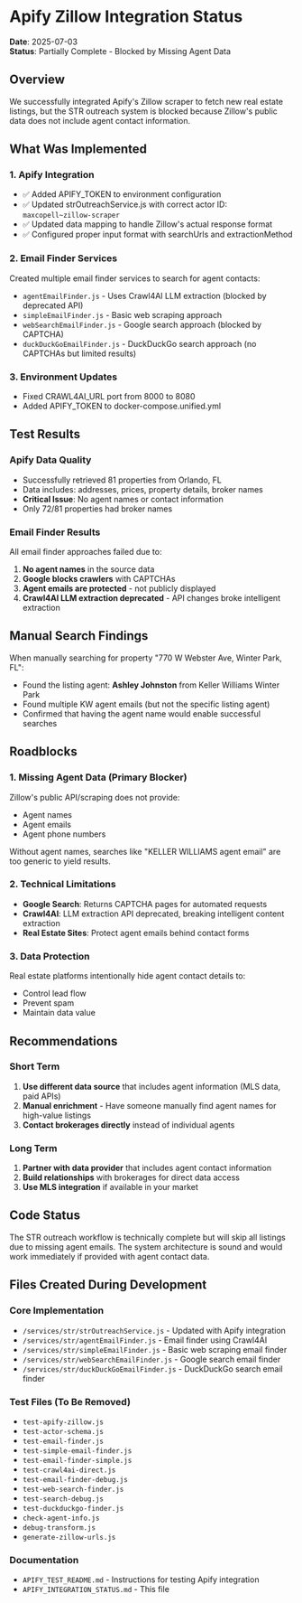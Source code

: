# Apify Zillow Integration Status

**Date**: 2025-07-03  
**Status**: Partially Complete - Blocked by Missing Agent Data

## Overview

We successfully integrated Apify's Zillow scraper to fetch new real estate listings, but the STR outreach system is blocked because Zillow's public data does not include agent contact information.

## What Was Implemented

### 1. Apify Integration
- ✅ Added APIFY_TOKEN to environment configuration
- ✅ Updated strOutreachService.js with correct actor ID: `maxcopell~zillow-scraper`
- ✅ Updated data mapping to handle Zillow's actual response format
- ✅ Configured proper input format with searchUrls and extractionMethod

### 2. Email Finder Services
Created multiple email finder services to search for agent contacts:
- `agentEmailFinder.js` - Uses Crawl4AI LLM extraction (blocked by deprecated API)
- `simpleEmailFinder.js` - Basic web scraping approach
- `webSearchEmailFinder.js` - Google search approach (blocked by CAPTCHA)
- `duckDuckGoEmailFinder.js` - DuckDuckGo search approach (no CAPTCHAs but limited results)

### 3. Environment Updates
- Fixed CRAWL4AI_URL port from 8000 to 8080
- Added APIFY_TOKEN to docker-compose.unified.yml

## Test Results

### Apify Data Quality
- Successfully retrieved 81 properties from Orlando, FL
- Data includes: addresses, prices, property details, broker names
- **Critical Issue**: No agent names or contact information
- Only 72/81 properties had broker names

### Email Finder Results
All email finder approaches failed due to:
1. **No agent names** in the source data
2. **Google blocks crawlers** with CAPTCHAs
3. **Agent emails are protected** - not publicly displayed
4. **Crawl4AI LLM extraction deprecated** - API changes broke intelligent extraction

## Manual Search Findings

When manually searching for property "770 W Webster Ave, Winter Park, FL":
- Found the listing agent: **Ashley Johnston** from Keller Williams Winter Park
- Found multiple KW agent emails (but not the specific listing agent)
- Confirmed that having the agent name would enable successful searches

## Roadblocks

### 1. Missing Agent Data (Primary Blocker)
Zillow's public API/scraping does not provide:
- Agent names
- Agent emails
- Agent phone numbers

Without agent names, searches like "KELLER WILLIAMS agent email" are too generic to yield results.

### 2. Technical Limitations
- **Google Search**: Returns CAPTCHA pages for automated requests
- **Crawl4AI**: LLM extraction API deprecated, breaking intelligent content extraction
- **Real Estate Sites**: Protect agent emails behind contact forms

### 3. Data Protection
Real estate platforms intentionally hide agent contact details to:
- Control lead flow
- Prevent spam
- Maintain data value

## Recommendations

### Short Term
1. **Use different data source** that includes agent information (MLS data, paid APIs)
2. **Manual enrichment** - Have someone manually find agent names for high-value listings
3. **Contact brokerages directly** instead of individual agents

### Long Term
1. **Partner with data provider** that includes agent contact information
2. **Build relationships** with brokerages for direct data access
3. **Use MLS integration** if available in your market

## Code Status

The STR outreach workflow is technically complete but will skip all listings due to missing agent emails. The system architecture is sound and would work immediately if provided with agent contact data.

## Files Created During Development

### Core Implementation
- `/services/str/strOutreachService.js` - Updated with Apify integration
- `/services/str/agentEmailFinder.js` - Email finder using Crawl4AI
- `/services/str/simpleEmailFinder.js` - Basic web scraping email finder
- `/services/str/webSearchEmailFinder.js` - Google search email finder
- `/services/str/duckDuckGoEmailFinder.js` - DuckDuckGo search email finder

### Test Files (To Be Removed)
- `test-apify-zillow.js`
- `test-actor-schema.js`
- `test-email-finder.js`
- `test-simple-email-finder.js`
- `test-email-finder-simple.js`
- `test-crawl4ai-direct.js`
- `test-email-finder-debug.js`
- `test-web-search-finder.js`
- `test-search-debug.js`
- `test-duckduckgo-finder.js`
- `check-agent-info.js`
- `debug-transform.js`
- `generate-zillow-urls.js`

### Documentation
- `APIFY_TEST_README.md` - Instructions for testing Apify integration
- `APIFY_INTEGRATION_STATUS.md` - This file